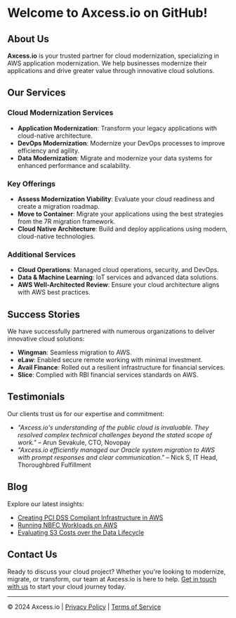# Welcome to Axcess.io on GitHub!

## About Us

**Axcess.io** is your trusted partner for cloud modernization, specializing in AWS application modernization. We help businesses modernize their applications and drive greater value through innovative cloud solutions.

## Our Services

### Cloud Modernization Services
- **Application Modernization**: Transform your legacy applications with cloud-native architecture.
- **DevOps Modernization**: Modernize your DevOps processes to improve efficiency and agility.
- **Data Modernization**: Migrate and modernize your data systems for enhanced performance and scalability.

### Key Offerings
- **Assess Modernization Viability**: Evaluate your cloud readiness and create a migration roadmap.
- **Move to Container**: Migrate your applications using the best strategies from the 7R migration framework.
- **Cloud Native Architecture**: Build and deploy applications using modern, cloud-native technologies.

### Additional Services
- **Cloud Operations**: Managed cloud operations, security, and DevOps.
- **Data & Machine Learning**: IoT services and advanced data solutions.
- **AWS Well-Architected Review**: Ensure your cloud architecture aligns with AWS best practices.

## Success Stories

We have successfully partnered with numerous organizations to deliver innovative cloud solutions:
- **Wingman**: Seamless migration to AWS.
- **eLaw**: Enabled secure remote working with minimal investment.
- **Avail Finance**: Rolled out a resilient infrastructure for financial services.
- **Slice**: Complied with RBI financial services standards on AWS.

## Testimonials

Our clients trust us for our expertise and commitment:
- *"Axcess.io's understanding of the public cloud is invaluable. They resolved complex technical challenges beyond the stated scope of work."* – Arun Sevakule, CTO, Novopay
- *"Axcess.io efficiently managed our Oracle system migration to AWS with prompt responses and clear communication."* – Nick S, IT Head, Thoroughbred Fulfillment

## Blog

Explore our latest insights:
- [Creating PCI DSS Compliant Infrastructure in AWS](#)
- [Running NBFC Workloads on AWS](#)
- [Evaluating S3 Costs over the Data Lifecycle](#)

## Contact Us

Ready to discuss your cloud project? Whether you're looking to modernize, migrate, or transform, our team at Axcess.io is here to help. [Get in touch with us](#) to start your cloud journey today.

---

© 2024 Axcess.io | [Privacy Policy](#) | [Terms of Service](#)
